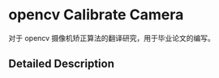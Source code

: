 # opencv Calibrate Camera

对于 opencv 摄像机矫正算法的翻译研究，用于毕业论文的编写。

<!-- more -->

## Detailed Description


